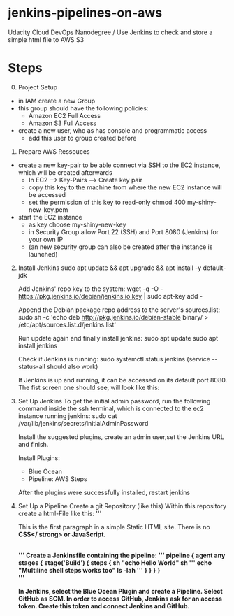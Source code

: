 # jenkins-pipelines-on-aws
Udacity Cloud DevOps Nanodegree / Use Jenkins to check and store a simple html file to AWS S3

# Steps
0. Project Setup
* in IAM create a new Group
* this group should have the following policies:
    - Amazon EC2 Full Access
    - Amazon S3 Full Access
* create a new user, who as has console and programmatic access
    - add this user to group created before 
1. Prepare AWS Ressouces
* create a new key-pair to be able connect via SSH to the EC2 instance, which will be created afterwards
  * In EC2 --> Key-Pairs --> Create key pair
  * copy this key to the machine from where the new EC2 instance will be accessed
  * set the permission of this key to read-only 
    chmod 400 my-shiny-new-key.pem
* start the EC2 instance
    * as key choose my-shiny-new-key
    * in Security Group allow Port 22 (SSH) and Port 8080 (Jenkins) for your own IP 
    * (an new security group can also be created after the instance is launched)  

2. Install Jenkins
    sudo apt update && apt upgrade && apt install -y default-jdk

    Add Jenkins' repo key to the system:
    wget -q -O - https://pkg.jenkins.io/debian/jenkins.io.key | sudo apt-key add -

    Append the Debian package repo address to the server's sources.list:
    sudo sh -c 'echo deb http://pkg.jenkins.io/debian-stable binary/ > /etc/apt/sources.list.d/jenkins.list'

    Run update again and finally install jenkins:
    sudo apt update
    sudo apt install jenkins

    Check if Jenkins is running:
    sudo systemctl status jenkins (service --status-all should also work)

    If Jenkins is up and running, it can be accessed on its default port 8080. The fist screen one should see, will look like this:

3. Set Up Jenkins
    To get the initial admin password, run the following command inside the ssh terminal, which is connected to the ec2 instance running jenkins:
    sudo cat /var/lib/jenkins/secrets/initialAdminPassword

    Install the suggested plugins, create an admin user,set the Jenkins URL and finish.

    Install Plugins:
    - Blue Ocean
    - Pipeline: AWS Steps

    After the plugins were successfully installed, restart jenkins

4. Set Up a Pipeline
    Create a git Repository (like this)
    Within this repository create a html-File like this:
    '''
        <!doctype html>
        <html>
            <head>
                <title>Static HTML Site</title>
            </head>
            <body>
                <p>This is the first paragraph in a simple  Static HTML site. There is no <strong>CSS</  strong> or <strong>JavaScript</script>.</p>
            </body>
        </html>        
    '''
    Create a Jenkinsfile containing the pipeline:
    '''
        pipeline {
            agent any
            stages {
                stage('Build') {
                    steps {
                        sh "echo Hello World"
                        sh '''
                            echo "Multiline shell steps works too"
                            ls -lah
                        '''
                    }
                }
            }
        }    
    '''

    In Jenkins, select the Blue Ocean Plugin and create a Pipeline.
    Select GitHub as SCM.
    In order to access GitHub, Jenkins ask for an access token. Create this token and connect Jenkins and GitHub.